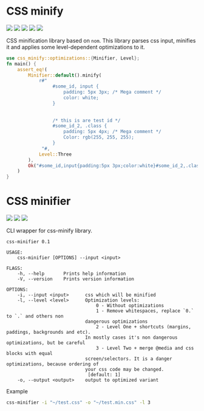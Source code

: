 # CSS minify
[![](https://github.com/Mnwa/css-minify/workflows/minify/badge.svg?branch=master)](https://github.com/Mnwa/css-minify/actions?query=workflow%3Aminify)
[![](https://github.com/Mnwa/css-minify/workflows/clippy/badge.svg?branch=master)](https://github.com/Mnwa/css-minify/actions?query=workflow%3Aclippy)
[![](https://docs.rs/css-minify/badge.svg)](https://docs.rs/css-minify/)
[![](https://img.shields.io/crates/v/css-minify.svg)](https://crates.io/crates/css-minify)
[![](https://img.shields.io/crates/d/css-minify.svg)](https://crates.io/crates/css-minify)

CSS minification library based on `nom`.
This library parses css input, minifies it and applies some level-dependent optimizations to it.

```rust
use css_minify::optimizations::{Minifier, Level};
fn main() {
    assert_eq!(
        Minifier::default().minify(
            r#"
                 #some_id, input {
                     padding: 5px 3px; /* Mega comment */
                     color: white;
                 }
                 
                 
                 /* this is are test id */
                 #some_id_2, .class {
                     padding: 5px 4px; /* Mega comment */
                     Color: rgb(255, 255, 255);
                 }
             "#,
            Level::Three
        ),
        Ok("#some_id,input{padding:5px 3px;color:white}#some_id_2,.class{padding:5px 4px;color:#fff}".into())
    )
}
```

# CSS minifier
[![](https://github.com/Mnwa/css-minify/workflows/minifier/badge.svg?branch=master)](https://github.com/Mnwa/css-minifier/actions?query=workflow%3Aminifier)
[![](https://img.shields.io/crates/v/css-minifier.svg)](https://crates.io/crates/css-minifier)
[![](https://img.shields.io/crates/d/css-minifier.svg)](https://crates.io/crates/css-minifier)

CLI wrapper for css-minify library.

```
css-minifier 0.1

USAGE:
    css-minifier [OPTIONS] --input <input>

FLAGS:
    -h, --help       Prints help information
    -V, --version    Prints version information

OPTIONS:
    -i, --input <input>      css which will be minified
    -l, --level <level>      Optimization levels:
                                 0 - Without optimizations 
                                 1 - Remove whitespaces, replace `0.` to `.` and others non
                             dangerous optimizations
                                 2 - Level One + shortcuts (margins, paddings, backgrounds and etc).
                             In mostly cases it's non dangerous optimizations, but be careful
                                 3 - Level Two + merge @media and css blocks with equal
                             screen/selectors. It is a danger optimizations, because ordering of
                             your css code may be changed.
                              [default: 1]
    -o, --output <output>    output to optimized variant
```

Example
```bash
css-minifier -i "~/test.css" -o "~/test.min.css" -l 3
```